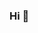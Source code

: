 ### Hi 👋

<!--
**Wajahat-AliKhan/Wajahat-AliKhan** is a ✨ _special_ ✨ repository because its `README.md` (this file) appears on your GitHub profile.

Here are some ideas to get you started:

- 👀 I’m interested in artificial general intelligence
- 🔭 I’m currently working on comp[uter vision
- 🌱 I’m currently learning machine learning and computer vision
- 👯 I’m looking to collaborate on ...
- 🤔 I’m looking for help with deep learning
- 💬 Ask me about ...
- 📫 How to reach me: ...
- 😄 Pronouns: ...
- ⚡ Fun fact: ...
-->
